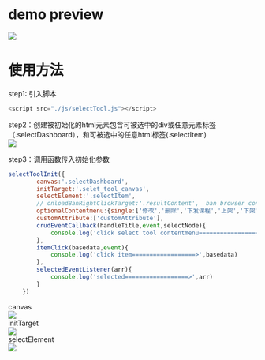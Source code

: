 demo preview  
===
![](https://github.com/Chencole/select-tool/blob/master/images/preview.gif)  
  
  
  
使用方法  
===
  
  
step1: 引入脚本  
```javascript
<script src="./js/selectTool.js"></script>
```
step2：创建被初始化的html元素包含可被选中的div或任意元素标签（.selectDashboard），和可被选中的任意html标签(.selectItem)  
![](https://github.com/Chencole/select-tool/blob/master/images/bind.png)  
  
step3：调用函数传入初始化参数  
```javascript
selectToolInit({
        canvas:'.selectDashboard',
        initTarget:'.selet_tool_canvas',
        selectElement:'.selectItem',
        // onloadBanRightClickTarget:'.resultContent',  ban browser contentmenu if mutiple select-tool methods in page
        optionalContentmenu:{single:['修改','删除','下发课程','上架','下架'],multiple:['批量删除','批量下发课程','批量上架','批量下架']},
        customAttribute:['customAttribute'],
        crudEventCallback(handleTitle,event,selectNode){
            console.log('click select tool contentmenu==================>',handleTitle,event,selectNode)
        },
        itemClick(basedata,event){
            console.log('click item==================>',basedata)
        },
        selectedEventListener(arr){
            console.log('selected==================>',arr)
        }
    })
```
canvas  
![](https://github.com/Chencole/select-tool/blob/master/images/select_tool_canvs.png)  
initTarget  
![](https://github.com/Chencole/select-tool/blob/master/images/initSelectBox.png)  
selectElement  
![](https://github.com/Chencole/select-tool/blob/master/images/selectItemAndIds.png)  
